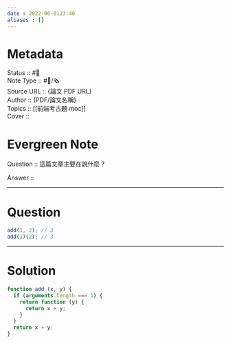 ```yaml
---
date : 2022-06-0123:40
aliases : []
---
```

# Metadata
Status :: #🌱 <br>
Note Type :: #📨/🗞 <br>
Source URL :: {論文 PDF URL} <br>
Author :: {PDF/論文名稱} <br>
Topics :: [[前端考古題 moc]] <br>
Cover ::

# Evergreen Note

Question :: 這篇文章主要在說什麼 ?

Answer ::

---

# Question
```js
add(1, 2); // 3
add(1)(2); // 3
```

---

# Solution
```js
function add (x, y) {
  if (arguments.length === 1) {
    return function (y) {
      return x + y;
    }  
  }
  return x + y;
}
```